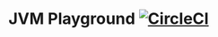 # JVM Playground [![CircleCI](https://circleci.com/gh/matchilling/jvm-playground.svg?style=svg)](https://circleci.com/gh/matchilling/jvm-playground)